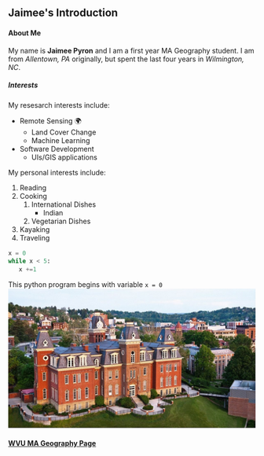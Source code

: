 ## Jaimee's Introduction

#### About Me
My name is __Jaimee Pyron__ and I am a first year MA Geography student. I am from _Allentown, PA_ originally, but spent the last four years in _Wilmington, NC_.

##### Interests
My resesarch interests include:
   * Remote Sensing :earth_africa:
      * Land Cover Change
      * Machine Learning
   * Software Development
      * UIs/GIS applications  

My personal interests include:
   1. Reading
   2. Cooking
      1. International Dishes
         + Indian
      2. Vegetarian Dishes
   3. Kayaking
   4. Traveling 


```python
x = 0
while x < 5:
   x +=1
```

This python program begins with variable `x = 0`
![](https://github.com/jpyron21/HW_0/blob/master/images/wvu.jpg)
   
#### [WVU MA Geography Page](https://www.geography.wvu.edu/graduate-studies-old)
